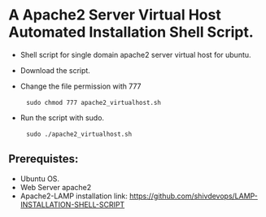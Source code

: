 # A Apache2 Server Virtual Host Automated Installation Shell Script.

 * Shell script for single domain apache2 server virtual host for ubuntu.
 * Download the script.
 * Change the file permission with 777 
   
    ` ` ` sudo chmod 777 apache2_virtualhost.sh ` ` `


 * Run the script with sudo.  

     ` ` ` sudo ./apache2_virtualhost.sh ` ` `


## Prerequistes:

* Ubuntu OS.
* Web Server apache2
* Apache2-LAMP installation link: https://github.com/shivdevops/LAMP-INSTALLATION-SHELL-SCRIPT
